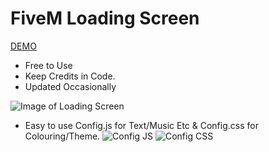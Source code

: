 # FiveM Loading Screen
[DEMO](https://sad-fermat-e296a5.netlify.app)

* Free to Use
* Keep Credits in Code.
* Updated Occasionally


![Image of Loading Screen](https://i.imgur.com/pXcRIVS.png)

* Easy to use Config.js for Text/Music Etc & Config.css for Colouring/Theme.
![Config JS](https://i.imgur.com/liTzJQH.png)
![Config CSS](https://i.imgur.com/lGj8vaV.png)
